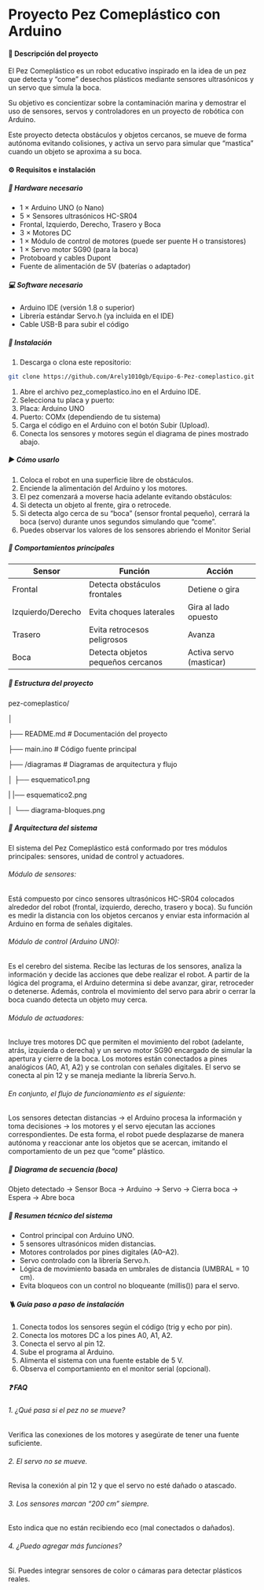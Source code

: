 # Proyecto Pez Comeplástico con Arduino

#### 📘 Descripción del proyecto
El Pez Comeplástico es un robot educativo inspirado en la idea de un pez que detecta y “come” desechos plásticos mediante sensores ultrasónicos y un servo que simula la boca.

Su objetivo es concientizar sobre la contaminación marina y demostrar el uso de sensores, servos y controladores en un proyecto de robótica con Arduino.

Este proyecto detecta obstáculos y objetos cercanos, se mueve de forma autónoma evitando colisiones, y activa un servo para simular que “mastica” cuando un objeto se aproxima a su boca.

#### ⚙️ Requisitos e instalación
##### 🧩 Hardware necesario
- 1 × Arduino UNO (o Nano)
- 5 × Sensores ultrasónicos HC-SR04
- Frontal, Izquierdo, Derecho, Trasero y Boca
- 3 × Motores DC
- 1 × Módulo de control de motores (puede ser puente H o transistores)
- 1 × Servo motor SG90 (para la boca)
- Protoboard y cables Dupont
- Fuente de alimentación de 5V (baterías o adaptador)

##### 💻 Software necesario
- Arduino IDE (versión 1.8 o superior)
- Librería estándar Servo.h (ya incluida en el IDE)
- Cable USB-B para subir el código

##### 🔧 Instalación
1. Descarga o clona este repositorio:
   
 ```bash  
 git clone https://github.com/Arely1010gb/Equipo-6-Pez-comeplastico.git
 ```

1. Abre el archivo pez_comeplastico.ino en el Arduino IDE.
1. Selecciona tu placa y puerto:
1. Placa: Arduino UNO
1. Puerto: COMx (dependiendo de tu sistema)
1. Carga el código en el Arduino con el botón Subir (Upload).
1. Conecta los sensores y motores según el diagrama de pines mostrado abajo.

##### ▶️ Cómo usarlo
1. Coloca el robot en una superficie libre de obstáculos.
1. Enciende la alimentación del Arduino y los motores.
1. El pez comenzará a moverse hacia adelante evitando obstáculos:
1. Si detecta un objeto al frente, gira o retrocede.
1. Si detecta algo cerca de su “boca” (sensor frontal pequeño), cerrará la boca (servo) durante unos segundos simulando que “come”.
1. Puedes observar los valores de los sensores abriendo el Monitor Serial

##### 🧠 Comportamientos principales

Sensor  | Función | Acción
------------- | ------------- | -------------
Frontal  | Detecta obstáculos frontales | Detiene o gira
Izquierdo/Derecho  | Evita choques laterales | Gira al lado opuesto
Trasero  | Evita retrocesos peligrosos | Avanza
Boca | Detecta objetos pequeños cercanos | Activa servo (masticar)

##### 📁 Estructura del proyecto
pez-comeplastico/ 

│ 

├── README.md # Documentación del proyecto 

├── main.ino # Código fuente principal 

├── /diagramas # Diagramas de arquitectura y flujo

│    ├── esquematico1.png 

|    |── esquematico2.png

│    └── diagrama-bloques.png 


##### 🧩 Arquitectura del sistema
El sistema del Pez Comeplástico está conformado por tres módulos principales: sensores, unidad de control y actuadores.

###### Módulo de sensores:
Está compuesto por cinco sensores ultrasónicos HC-SR04 colocados alrededor del robot (frontal, izquierdo, derecho, trasero y boca).
Su función es medir la distancia con los objetos cercanos y enviar esta información al Arduino en forma de señales digitales.

###### Módulo de control (Arduino UNO):
Es el cerebro del sistema. Recibe las lecturas de los sensores, analiza la información y decide las acciones que debe realizar el robot.
A partir de la lógica del programa, el Arduino determina si debe avanzar, girar, retroceder o detenerse.
Además, controla el movimiento del servo para abrir o cerrar la boca cuando detecta un objeto muy cerca.

###### Módulo de actuadores:
Incluye tres motores DC que permiten el movimiento del robot (adelante, atrás, izquierda o derecha) y un servo motor SG90 encargado de simular la apertura y cierre de la boca.
Los motores están conectados a pines analógicos (A0, A1, A2) y se controlan con señales digitales.
El servo se conecta al pin 12 y se maneja mediante la librería Servo.h.

###### En conjunto, el flujo de funcionamiento es el siguiente: 
Los sensores detectan distancias → el Arduino procesa la información y toma decisiones → los motores y el servo ejecutan las acciones correspondientes.
De esta forma, el robot puede desplazarse de manera autónoma y reaccionar ante los objetos que se acercan, imitando el comportamiento de un pez que “come” plástico.

##### 🔄 Diagrama de secuencia (boca)
Objeto detectado → Sensor Boca → Arduino → Servo → Cierra boca → Espera → Abre boca

##### 🧠 Resumen técnico del sistema
- Control principal con Arduino UNO.
- 5 sensores ultrasónicos miden distancias.
- Motores controlados por pines digitales (A0–A2).
- Servo controlado con la librería Servo.h.
- Lógica de movimiento basada en umbrales de distancia (UMBRAL = 10 cm).
- Evita bloqueos con un control no bloqueante (millis()) para el servo.

##### 🪜 Guía paso a paso de instalación
1. Conecta todos los sensores según el código (trig y echo por pin).
1. Conecta los motores DC a los pines A0, A1, A2.
1. Conecta el servo al pin 12.
1. Sube el programa al Arduino.
1. Alimenta el sistema con una fuente estable de 5 V.
1. Observa el comportamiento en el monitor serial (opcional).

##### ❓ FAQ
######  1. ¿Qué pasa si el pez no se mueve?
Verifica las conexiones de los motores y asegúrate de tener una fuente suficiente.
###### 2. El servo no se mueve.
Revisa la conexión al pin 12 y que el servo no esté dañado o atascado.
###### 3. Los sensores marcan “200 cm” siempre.
Esto indica que no están recibiendo eco (mal conectados o dañados). 
###### 4. ¿Puedo agregar más funciones?
Sí. Puedes integrar sensores de color o cámaras para detectar plásticos reales.
